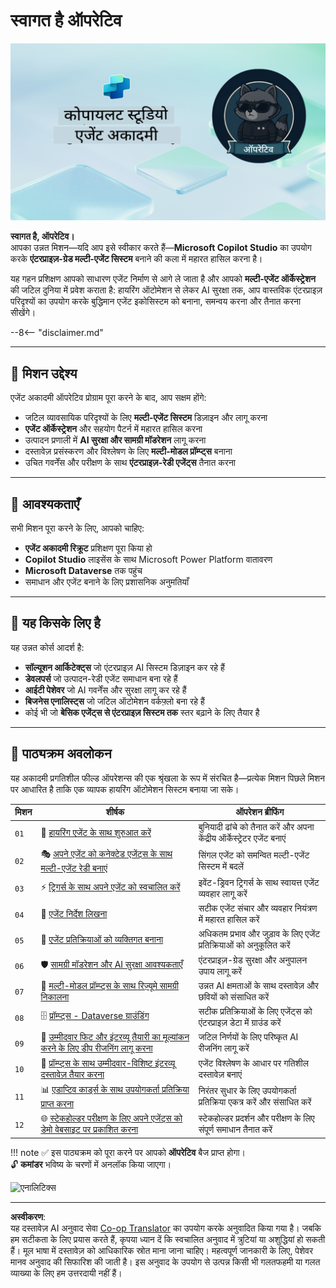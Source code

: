 <!--
CO_OP_TRANSLATOR_METADATA:
{
  "original_hash": "24fcbe9a57d3439e05f8866e550c0a84",
  "translation_date": "2025-10-21T17:36:55+00:00",
  "source_file": "docs/operative-preview/README.md",
  "language_code": "hi"
}
-->
# स्वागत है ऑपरेटिव

![Copilot Studio Agent Academy Operative](../../../../translated_images/mcs-agent-academy-operative-banner.a936fde2d84d1b89cfdbb18f2ef98a24b970727bad45fd3ba072ada68200e6fc.hi.png)

**स्वागत है, ऑपरेटिव।**  
आपका उन्नत मिशन—यदि आप इसे स्वीकार करते हैं—**Microsoft Copilot Studio** का उपयोग करके **एंटरप्राइज़-ग्रेड मल्टी-एजेंट सिस्टम** बनाने की कला में महारत हासिल करना है।

यह गहन प्रशिक्षण आपको साधारण एजेंट निर्माण से आगे ले जाता है और आपको **मल्टी-एजेंट ऑर्केस्ट्रेशन** की जटिल दुनिया में प्रवेश कराता है: हायरिंग ऑटोमेशन से लेकर AI सुरक्षा तक, आप वास्तविक एंटरप्राइज़ परिदृश्यों का उपयोग करके बुद्धिमान एजेंट इकोसिस्टम को बनाना, समन्वय करना और तैनात करना सीखेंगे।

--8<-- "disclaimer.md"

---

## 🎯 मिशन उद्देश्य

एजेंट अकादमी ऑपरेटिव प्रोग्राम पूरा करने के बाद, आप सक्षम होंगे:

- जटिल व्यावसायिक परिदृश्यों के लिए **मल्टी-एजेंट सिस्टम** डिज़ाइन और लागू करना
- **एजेंट ऑर्केस्ट्रेशन** और सहयोग पैटर्न में महारत हासिल करना
- उत्पादन प्रणाली में **AI सुरक्षा और सामग्री मॉडरेशन** लागू करना
- दस्तावेज़ प्रसंस्करण और विश्लेषण के लिए **मल्टी-मोडल प्रॉम्प्ट्स** बनाना
- उचित गवर्नेंस और परीक्षण के साथ **एंटरप्राइज़-रेडी एजेंट्स** तैनात करना

---

## 🧪 आवश्यकताएँ

सभी मिशन पूरा करने के लिए, आपको चाहिए:

- **एजेंट अकादमी रिक्रूट** प्रशिक्षण पूरा किया हो
- **Copilot Studio** लाइसेंस के साथ Microsoft Power Platform वातावरण
- **Microsoft Dataverse** तक पहुंच
- समाधान और एजेंट बनाने के लिए प्रशासनिक अनुमतियाँ

---

## 🧬 यह किसके लिए है

यह उन्नत कोर्स आदर्श है:

- **सॉल्यूशन आर्किटेक्ट्स** जो एंटरप्राइज़ AI सिस्टम डिज़ाइन कर रहे हैं
- **डेवलपर्स** जो उत्पादन-रेडी एजेंट समाधान बना रहे हैं
- **आईटी पेशेवर** जो AI गवर्नेंस और सुरक्षा लागू कर रहे हैं
- **बिजनेस एनालिस्ट्स** जो जटिल ऑटोमेशन वर्कफ़्लो बना रहे हैं
- कोई भी जो **बेसिक एजेंट्स से एंटरप्राइज़ सिस्टम तक** स्तर बढ़ाने के लिए तैयार है

---

## 🧭 पाठ्यक्रम अवलोकन

यह अकादमी प्रगतिशील फील्ड ऑपरेशन्स की एक श्रृंखला के रूप में संरचित है—प्रत्येक मिशन पिछले मिशन पर आधारित है ताकि एक व्यापक हायरिंग ऑटोमेशन सिस्टम बनाया जा सके।

| मिशन | शीर्षक | ऑपरेशन ब्रीफिंग |
|---------|-------|-------------------|
| `01` | 🚨 [हायरिंग एजेंट के साथ शुरुआत करें](./01-get-started/README.md) | बुनियादी ढांचे को तैनात करें और अपना केंद्रीय ऑर्केस्ट्रेटर एजेंट बनाएं |
| `02` | 🎭 [अपने एजेंट को कनेक्टेड एजेंट्स के साथ मल्टी-एजेंट रेडी बनाएं](./02-multi-agent/README.md) | सिंगल एजेंट को समन्वित मल्टी-एजेंट सिस्टम में बदलें |
| `03` | ⚡ [ट्रिगर्स के साथ अपने एजेंट को स्वचालित करें](./03-automate-triggers/README.md) | इवेंट-ड्रिवन ट्रिगर्स के साथ स्वायत्त एजेंट व्यवहार लागू करें |
| `04` | 📝 [एजेंट निर्देश लिखना](./04-agent-instructions/README.md) | सटीक एजेंट संचार और व्यवहार नियंत्रण में महारत हासिल करें |
| `05` | 💬 [एजेंट प्रतिक्रियाओं को व्यक्तिगत बनाना](./05-agent-responses/README.md) | अधिकतम प्रभाव और जुड़ाव के लिए एजेंट प्रतिक्रियाओं को अनुकूलित करें |
| `06` | 🛡️ [सामग्री मॉडरेशन और AI सुरक्षा आवश्यकताएँ](./06-ai-safety/README.md) | एंटरप्राइज़-ग्रेड सुरक्षा और अनुपालन उपाय लागू करें |
| `07` | 🎨 [मल्टी-मोडल प्रॉम्प्ट्स के साथ रिज़्यूमे सामग्री निकालना](./07-multimodal-prompts/README.md) | उन्नत AI क्षमताओं के साथ दस्तावेज़ और छवियों को संसाधित करें |
| `08` | 🗄️ [प्रॉम्प्ट्स - Dataverse ग्राउंडिंग](./08-dataverse-grounding/README.md) | सटीक प्रतिक्रियाओं के लिए एजेंट्स को एंटरप्राइज़ डेटा में ग्राउंड करें |
| `09` | 🧠 [उम्मीदवार फिट और इंटरव्यू तैयारी का मूल्यांकन करने के लिए डीप रीजनिंग लागू करना](./09-deep-reasoning/README.md) | जटिल निर्णयों के लिए परिष्कृत AI रीजनिंग लागू करें |
| `10` | 📄 [प्रॉम्प्ट्स के साथ उम्मीदवार-विशिष्ट इंटरव्यू दस्तावेज़ तैयार करना](./10-generate-documents/README.md) | एजेंट विश्लेषण के आधार पर गतिशील दस्तावेज़ बनाएं |
| `11` | 📊 [एडाप्टिव कार्ड्स के साथ उपयोगकर्ता प्रतिक्रिया प्राप्त करना](./11-obtain-user-feedback/README.md) | निरंतर सुधार के लिए उपयोगकर्ता प्रतिक्रिया एकत्र करें और संसाधित करें |
| `12` | 🌐 [स्टेकहोल्डर परीक्षण के लिए अपने एजेंट्स को डेमो वेबसाइट पर प्रकाशित करना](./12-demo-website/README.md) | स्टेकहोल्डर प्रदर्शन और परीक्षण के लिए संपूर्ण समाधान तैनात करें |

!!! note
    ✅ इस पाठ्यक्रम को पूरा करने पर आपको **ऑपरेटिव** बैज प्राप्त होगा।  
    🔓 **कमांडर** भविष्य के चरणों में अनलॉक किया जाएगा।

<!-- markdownlint-disable-next-line MD033 -->
<img src="https://m365-visitor-stats.azurewebsites.net/agent-academy/operative" alt="एनालिटिक्स" />

---

**अस्वीकरण**:  
यह दस्तावेज़ AI अनुवाद सेवा [Co-op Translator](https://github.com/Azure/co-op-translator) का उपयोग करके अनुवादित किया गया है। जबकि हम सटीकता के लिए प्रयास करते हैं, कृपया ध्यान दें कि स्वचालित अनुवाद में त्रुटियां या अशुद्धियां हो सकती हैं। मूल भाषा में दस्तावेज़ को आधिकारिक स्रोत माना जाना चाहिए। महत्वपूर्ण जानकारी के लिए, पेशेवर मानव अनुवाद की सिफारिश की जाती है। इस अनुवाद के उपयोग से उत्पन्न किसी भी गलतफहमी या गलत व्याख्या के लिए हम उत्तरदायी नहीं हैं।